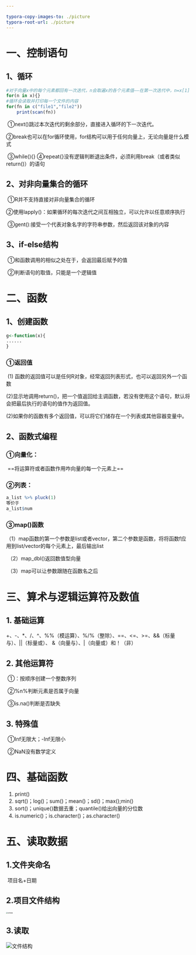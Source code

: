 ```yaml
---

typora-copy-images-to: ./picture
typora-root-url: ./picture
---
```


# 一、控制语句

## 1、循环

```R
#对于向量x中的每个元素都回有一次迭代，n会取遍x的各个元素值——在第一次迭代中，n=x[1]
for(n in x){}			
#循环会读取并打印每一个文件的内容
for(fn in c("file1","file2"))
    print(scan(fn))		
```
​	&#9312;next()跳过本次迭代的剩余部分，直接进入循环的下一次迭代。

​	&#9313;break也可以在for循环使用，for结构可以用于任何向量上，无论向量是什么模式

​	&#9314;while(){}
​	&#9315;repeat{}没有逻辑判断退出条件，必须利用break（或者类似return()）的语句

## 2、对非向量集合的循环

​	&#9312;R并不支持直接对非向量集合的循环

​	&#9313;使用lapply()：如果循环的每次迭代之间互相独立，可以允许以任意顺序执行

​	&#9314;gent():接受一个代表对象名字的字符串参数，然后返回该对象的内容

## 3、if-else结构

​	&#9312;和函数调用的相似之处在于，会返回最后赋予的值

​	&#9313;判断语句的取值，只能是一个逻辑值

# 二、函数

## 1、创建函数

```R
g<-function(x){
......
}
```

### &#9312;返回值

​	(1) 函数的返回值可以是任何R对象，经常返回列表形式，也可以返回另外一个函数 

​	(2)显示地调用return()，把一个值返回给主调函数，若没有使用这个语句，默认将会把最后执行的语句的值作为返回值。

​	(2)如果你的函数有多个返回值，可以将它们储存在一个列表或其他容器变量中。

## 2、函数式编程

### 	&#9312;向量化：

​		==将运算符或者函数作用咋向量的每一个元素上==

### 	&#9313;列表：

```R
a_list %>% pluck(1) 
等价于
a_list$num
```

### 	&#9314;map()函数

​		（1）map函数的第一个参数是list或者vector，第二个参数是函数，将将函数f应用到list/vector的每个元素上，最后输出list

​		（2）map_dbl()返回数值型向量

​		（3）map可以让参数跟随在函数名之后

# 三、算术与逻辑运算符及数值

## 1. 基础运算

​	+、-、*、/、^、%%（模运算）、%/%（整除）、==、<=、>=、&&（标量与）、||（标量或）、 &（向量与）、|（向量或）和！（非）

## 2. 其他运算符

​	&#9312;：按顺序创建一个整数序列

​	&#9313;%n%判断元素是否属于向量

​	&#9314;is.na()判断是否缺失

## 3. 特殊值

​	&#9312;Inf无限大；-Inf无限小

​	&#9313;NaN没有数学定义

# 四、基础函数

1. print()
2. sqrt()；log()；sum()；mean()；sd()；max();min()
3. sort()；unique()数据去重；quantile()给出向量的分位数
4. is.numeric()；is.character()；as.character()

# 五、读取数据

## 1.文件夹命名

​	项目名+日期

## 2.项目文件结构

<img src="/%E6%96%87%E4%BB%B6%E7%BB%93%E6%9E%84.png" alt="文件结构" style="zoom:25%;" />

## 3.读取

![文件结构](/%E8%AF%BB%E5%8F%96%E6%96%B9%E5%BC%8F.png)
